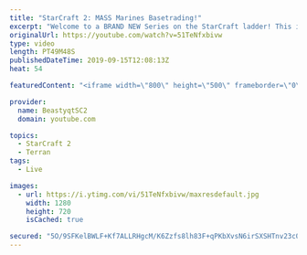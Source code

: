 ```yaml
---
title: "StarCraft 2: MASS Marines Basetrading!"
excerpt: "Welcome to a BRAND NEW Series on the StarCraft ladder! This is the \"Mass Marines to Grandmaster\" challenge, where the only attacking unit that I'm allowed to make is Marines - and that's it! I am allowed to make Medivacs just so that the gaemplay is not too monotonous, but I believe I could even make"
originalUrl: https://youtube.com/watch?v=51TeNfxbivw
type: video
length: PT49M48S
publishedDateTime: 2019-09-15T12:08:13Z
heat: 54

featuredContent: "<iframe width=\"800\" height=\"500\" frameborder=\"0\" src=\"https://www.youtube.com/embed/51TeNfxbivw\" allow=\"accelerometer; autoplay; encrypted-media; gyroscope; picture-in-picture\" allowfullscreen></iframe>"

provider:
  name: BeastyqtSC2
  domain: youtube.com

topics:
  - StarCraft 2
  - Terran
tags:
  - Live

images:
  - url: https://i.ytimg.com/vi/51TeNfxbivw/maxresdefault.jpg
    width: 1280
    height: 720
    isCached: true

secured: "5O/9SFKelBWLF+Kf7ALLRHgcM/K6Zzfs8lh83F+qPKbXvsN6irSXSHTnv23c0FQqBFNCB4EbeB+WIfKvgZ1s9YDEWCyWnT3Qz0BxRMfvNIpRVjdxZgWIZApVWGj8uCfUyENQ1Q/JSXp1nAcHZ7o60b49vGHJvZq5fjubzJR2YQpp+OZTwRai1XVRr7E/J2bV8CGSmjdOmVh81ymwwpUUzc0wgC1fsGOxZOCzXHwsqjr6hxnnVEw6geACI4Dews+27utIA2bItm0fAm0xZ4Vp5rqfFFepc/7ZH/3YnimhOwMMdnhNvyIql7as25FuA0ZROWNo+DN0V51+hGF/N/bPoofekWm43G4p/R+EvYKOWNESjBV/uQYQYGV8o1WUKQ28RTXEUaKH96qh0S7qh80j9b+p/Iz1Lc6LZ8ZsJZX7468=;qNNlQ8bMycmk1I9BBr+7vQ=="
---
```


